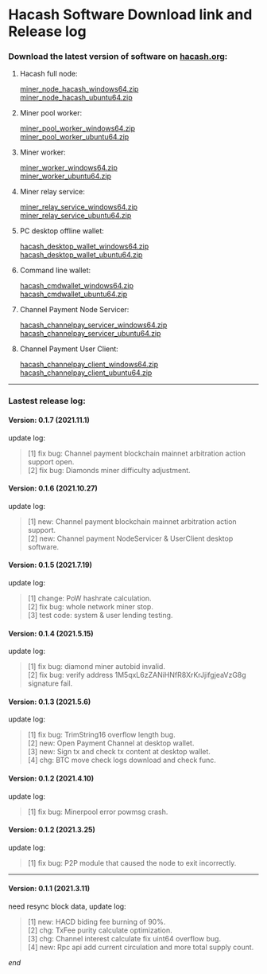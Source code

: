 Hacash Software Download link and Release log
===

### Download the latest version of software on [hacash.org](https://hacash.org):

1. Hacash full node: 

    [miner_node_hacash_windows64.zip](http://download.hacash.org:8080/miner_node_hacash_windows64.zip)
    <br>
    [miner_node_hacash_ubuntu64.zip](http://download.hacash.org:8080/miner_node_hacash_ubuntu64.zip)

2. Miner pool worker:

    [miner_pool_worker_windows64.zip](http://download.hacash.org:8080/miner_pool_worker_hacash_windows64.zip)
    <br>
    [miner_pool_worker_ubuntu64.zip](http://download.hacash.org:8080/miner_pool_worker_hacash_ubuntu64.zip)

3. Miner worker:

    [miner_worker_windows64.zip](http://download.hacash.org:8080/miner_worker_hacash_windows64.zip)
    <br>
    [miner_worker_ubuntu64.zip](http://download.hacash.org:8080/miner_worker_hacash_ubuntu64.zip)

4. Miner relay service:

    [miner_relay_service_windows64.zip](http://download.hacash.org:8080/miner_relay_service_hacash_windows64.zip)
    <br>
    [miner_relay_service_ubuntu64.zip](http://download.hacash.org:8080/miner_relay_service_hacash_ubuntu64.zip)

5. PC desktop offline wallet:

    [hacash_desktop_wallet_windows64.zip](http://download.hacash.org:8080/hacash_desktop_wallet_windows64.zip)
    <br>
    [hacash_desktop_wallet_ubuntu64.zip](http://download.hacash.org:8080/hacash_desktop_wallet_ubuntu64.zip)

6. Command line wallet:

   [hacash_cmdwallet_windows64.zip](http://download.hacash.org:8080/hacash_cmdwallet_windows64.zip)
   <br>
   [hacash_cmdwallet_ubuntu64.zip](http://download.hacash.org:8080/hacash_cmdwallet_ubuntu64.zip)


7. Channel Payment Node Servicer:

   [hacash_channelpay_servicer_windows64.zip](http://download.hacash.org:8080/hacash_channelpay_servicer_windows64.zip)
   <br>
   [hacash_channelpay_servicer_ubuntu64.zip](http://download.hacash.org:8080/hacash_channelpay_servicer_ubuntu64.zip)

   
8. Channel Payment User Client:

   [hacash_channelpay_client_windows64.zip](http://download.hacash.org:8080/hacash_channelpay_client_windows64.zip)
   <br>
   [hacash_channelpay_client_ubuntu64.zip](http://download.hacash.org:8080/hacash_channelpay_client_ubuntu64.zip)

    
---

### Lastest release log:


#### Version: 0.1.7  (2021.11.1)

update log:

> [1] fix bug: Channel payment blockchain mainnet arbitration action support open.<br>
> [2] fix bug: Diamonds miner difficulty adjustment.

#### Version: 0.1.6  (2021.10.27)

update log:

> [1] new: Channel payment blockchain mainnet arbitration action support.<br>
> [2] new: Channel payment NodeServicer & UserClient desktop software.

#### Version: 0.1.5  (2021.7.19)

update log:

> [1] change: PoW hashrate calculation.<br>
> [2] fix bug: whole network miner stop.<br>
> [3] test code: system & user lending testing.

#### Version: 0.1.4  (2021.5.15)

update log:

> [1] fix bug: diamond miner autobid invalid.<br>
> [2] fix bug: verify address 1M5qxL6zZANiHNfR8XrKrJjifgjeaVzG8g signature fail.

#### Version: 0.1.3  (2021.5.6)

update log:

> [1] fix bug: TrimString16 overflow length bug.<br>
> [2] new: Open Payment Channel at desktop wallet.<br>
> [3] new: Sign tx and check tx content at desktop wallet.<br>
> [4] chg: BTC move check logs download and check func.

#### Version: 0.1.2  (2021.4.10)

update log:

> [1] fix bug: Minerpool error powmsg crash.


#### Version: 0.1.2  (2021.3.25)

update log:

> [1] fix bug: P2P module that caused the node to exit incorrectly.


---

#### Version: 0.1.1 (2021.3.11)

need resync block data, update log:

> [1] new: HACD biding fee burning of 90%.<br>
> [2] chg: TxFee purity calculate optimization.<br>
> [3] chg: Channel interest calculate fix uint64 overflow bug.<br>
> [4] new: Rpc api add current circulation and more total supply count.





_end_
